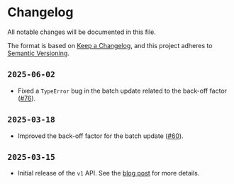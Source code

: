 # Changelog

All notable changes will be documented in this file.

The format is based on [Keep a Changelog](https://keepachangelog.com/en/1.0.0/),
and this project adheres to [Semantic Versioning](https://semver.org/spec/v2.0.0.html).

## `2025-06-02`

- Fixed a `TypeError` bug in the batch update related to the back-off factor
  ([#76](https://github.com/ianlewis/fx/issues/76)).

## `2025-03-18`

- Improved the back-off factor for the batch update
  ([#60](https://github.com/ianlewis/fx/issues/60)).

## `2025-03-15`

- Initial release of the `v1` API. See the [blog
  post](https://www.ianlewis.org/en/building-apis-with-static-files) for more
  details.
